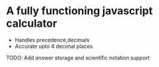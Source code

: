 # A fully functioning javascript calculator

- Handles precedence,decimals
- Accurate upto 4 decimal places

TODO: Add answer storage and scientific notation support 